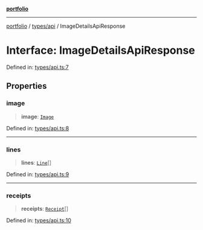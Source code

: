 [**portfolio**](../../../README.md)

***

[portfolio](../../../modules.md) / [types/api](../README.md) / ImageDetailsApiResponse

# Interface: ImageDetailsApiResponse

Defined in: [types/api.ts:7](https://github.com/tnorlund/Portfolio/blob/a003f061f44e21274785ba9621407845c0cb35bf/portfolio/types/api.ts#L7)

## Properties

### image

> **image**: [`Image`](Image.md)

Defined in: [types/api.ts:8](https://github.com/tnorlund/Portfolio/blob/a003f061f44e21274785ba9621407845c0cb35bf/portfolio/types/api.ts#L8)

***

### lines

> **lines**: [`Line`](Line.md)[]

Defined in: [types/api.ts:9](https://github.com/tnorlund/Portfolio/blob/a003f061f44e21274785ba9621407845c0cb35bf/portfolio/types/api.ts#L9)

***

### receipts

> **receipts**: [`Receipt`](Receipt.md)[]

Defined in: [types/api.ts:10](https://github.com/tnorlund/Portfolio/blob/a003f061f44e21274785ba9621407845c0cb35bf/portfolio/types/api.ts#L10)
